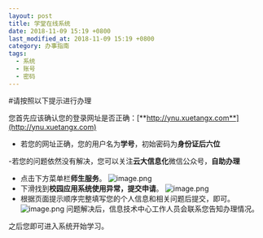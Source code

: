 ```yaml
---
layout: post
title: 学堂在线系统
date: 2018-11-09 15:19 +0800
last_modified_at: 2018-11-09 15:19 +0800
category: 办事指南
tags:
  - 系统
  - 账号
  - 密码
---
```


#请按照以下提示进行办理

您首先应该确认您的登录网址是否正确：[**http://ynu.xuetangx.com**](http://ynu.xuetangx.com)

- 若您的网址正确，您的用户名为**学号**，初始密码为**身份证后六位**

-若您的问题依然没有解决，您可以关注**云大信息化**微信公众号，**自助办理**

- 点击下方菜单栏**师生服务**。
![image.png](https://upload-images.jianshu.io/upload_images/14417467-739017754a6e5bf7.png?imageMogr2/auto-orient/strip%7CimageView2/2/w/1240)
- 下滑找到**校园应用系统使用异常，提交申请**。
![image.png](https://upload-images.jianshu.io/upload_images/14417467-64601592a66a63fa.png?imageMogr2/auto-orient/strip%7CimageView2/2/w/1240)
- 根据页面提示顺序完整填写您的个人信息和相关问题后提交，即可。
![image.png](https://upload-images.jianshu.io/upload_images/14417467-0cadf2b5809fd808.png?imageMogr2/auto-orient/strip%7CimageView2/2/w/1240)
问题解决后，信息技术中心工作人员会联系您告知办理情况。

之后您即可进入系统开始学习。
